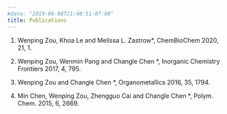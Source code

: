 ```yaml
---
#date: "2019-06-08T21:48:51-07:00"
title: Publications
---
```


1. Wenping Zou, Khoa Le and Melissa L. Zastrow*, ChemBioChem 2020, 21, 1.

2. Wenping Zou, Wenmin Pang and Changle Chen *, Inorganic Chemistry Frontiers 2017, 4, 795.

3. Wenping Zou and Changle Chen *, Organometallics 2016, 35, 1794. 

4. Min Chen, Wenping Zou, Zhengguo Cai and Changle Chen *, Polym. Chem. 2015, 6, 2669. 
